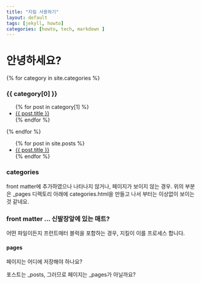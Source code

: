 ```yaml
---
title: "지킬 사용하기"
layout: default
tags: [jekyll, howto]
categories: [howto, tech, markdown ]
---
```



# 안녕하세요?

{% for category in site.categories %}
  <h3>{{ category[0] }}</h3>
  <ul>
    {% for post in category[1] %}
      <li><a href="{{ post.url }}">{{ post.title }}</a></li>
    {% endfor %}
  </ul>
{% endfor %}

<ul>
  {% for post in site.posts %}
    <li>
      <a href="{{ post.url }}">{{ post.title }}</a>
    </li>
  {% endfor %}
</ul>

### categories 

front matter에 추가하였으나 나타나지 않거나, 페이지가 보이지 않는 경우.
위의 부분은 _pages 디렉토리 아래에 categories.html을 만들고 나서 부터는 이상없이 보이는 것 같네요.


### front matter ... 신발장앞에 있는 매트?

어떤 파일이든지 프런트매터 블럭을 포함하는 경우, 지킬이 이를 프로세스 합니다.

#### pages

페이지는 어디에 저장해야 하나요?

포스트는 _posts, 그러므로 페이지는 _pages가 아닐까요? 


